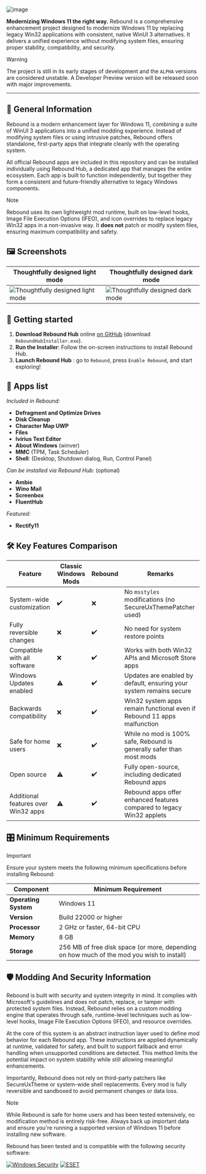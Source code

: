 ![image](https://github.com/user-attachments/assets/887dd1ff-b5de-4a7c-ae2c-d90e65a5a12b)

<!--<p align="center">
  <a style="text-decoration:none" href="https://github.com/IviriusCommunity/ReboundHub/actions/workflows/ci.yml">
    <img src="https://github.com/IviriusCommunity/ReboundHub/actions/workflows/ci.yml/badge.svg" alt="CI Status" /></a>
  <a style="text-decoration:none" href="https://dsc.gg/ivirius">
    <img src="https://img.shields.io/discord/1137161703000375336?label=Discord&color=7289da" alt="Discord" /></a>
</p>-->

**Modernizing Windows 11 the right way.** Rebound is a comprehensive enhancement project designed to modernize Windows 11 by replacing legacy Win32 applications with consistent, native WinUI 3 alternatives. It delivers a unified experience without modifying system files, ensuring proper stability, compatibility, and security.

> [!WARNING]
> The project is still in its early stages of development and the `ALPHA` versions are considered unstable. A Developer Preview version will be released soon with major improvements.

---

## 🤔 General Information

Rebound is a modern enhancement layer for Windows 11, combining a suite of WinUI 3 applications into a unified modding experience. Instead of modifying system files or using intrusive patches, Rebound offers standalone, first-party apps that integrate cleanly with the operating system.

All official Rebound apps are included in this repository and can be installed individually using Rebound Hub, a dedicated app that manages the entire ecosystem. Each app is built to function independently, but together they form a consistent and future-friendly alternative to legacy Windows components.

> [!NOTE]
> Rebound uses its own lightweight mod runtime, built on low-level hooks, Image File Execution Options (IFEO), and icon overrides to replace legacy Win32 apps in a non-invasive way. It **does not** patch or modify system files, ensuring maximum compatibility and safety.

## 🖼️ Screenshots

Thoughtfully designed light mode | Thoughtfully designed dark mode
---|---
![Thoughtfully designed light mode](https://github.com/user-attachments/assets/d87e9fc1-fe1c-461a-a128-6e970b45d9a0)|![Thoughtfully designed dark mode](https://github.com/user-attachments/assets/b578a82d-6386-46cf-b395-0f98e75fbb8a)

## 🎁 Getting started

1. **Download Rebound Hub** online [on GitHub](https://github.com/IviriusCommunity/ReboundHub/releases/latest) (download `ReboundHubInstaller.exe`).
2. **Run the Installer**: Follow the on-screen instructions to install Rebound Hub.
3. **Launch Rebound Hub** : go to `Rebound`, press `Enable Rebound`, and start exploring!

## 🧰 Apps list

_Included in Rebound:_
- **Defragment and Optimize Drives**
- **Disk Cleanup**
- **Character Map UWP**
- **Files**
- **Ivirius Text Editor**
- **About Windows** (winver)
- **MMC** (TPM, Task Scheduler)
- **Shell**: (Desktop, Shutdown dialog, Run, Control Panel)

_Can be installed via Rebound Hub:_ (optional)
- **Ambie**
- **Wino Mail**
- **Screenbox**
- **FluentHub**

_Featured:_
- **Rectify11**

## 🛠️ Key Features Comparison

| **Feature**                         | **Classic Windows Mods** | **Rebound** | **Remarks** |
|-------------------------------------|--------------------------|-------------|-------------|
| System-wide customization           | ✔️                       | ❌         | No `msstyles` modifications (no SecureUxThemePatcher used) |
| Fully reversible changes            | ❌                       | ✔️         | No need for system restore points |
| Compatible with all software        | ❌                       | ✔️         | Works with both Win32 APIs and Microsoft Store apps |
| Windows Updates enabled             | ⚠️                       | ✔️         | Updates are enabled by default, ensuring your system remains secure |
| Backwards compatibility             | ❌                       | ✔️         | Win32 system apps remain functional even if Rebound 11 apps malfunction |
| Safe for home users                 | ❌                       | ✔️         | While no mod is 100% safe, Rebound is generally safer than most mods |
| Open source                         | ⚠️                       | ✔️         | Fully open-source, including dedicated Rebound apps |
| Additional features over Win32 apps | ⚠️                       | ✔️         | Rebound apps offer enhanced features compared to legacy Win32 applets |

## 🎛️ Minimum Requirements

> [!IMPORTANT]
> Ensure your system meets the following minimum specifications before installing Rebound:

| **Component**        | **Minimum Requirement**       |
|----------------------|-------------------------------|
| **Operating System** | Windows 11                    |
| **Version**          | Build 22000 or higher         |
| **Processor**        | 2 GHz or faster, 64-bit CPU   |
| **Memory**           | 8 GB                          |
| **Storage**          | 256 MB of free disk space (or more, depending on how much of the mod you wish to install) |

## 🛡️ Modding And Security Information

Rebound is built with security and system integrity in mind. It complies with Microsoft's guidelines and does not patch, replace, or tamper with protected system files. Instead, Rebound relies on a custom modding engine that operates through safe, runtime-level techniques such as low-level hooks, Image File Execution Options (IFEO), and resource overrides.

At the core of this system is an abstract instruction layer used to define mod behavior for each Rebound app. These instructions are applied dynamically at runtime, validated for safety, and built to support fallback and error handling when unsupported conditions are detected. This method limits the potential impact on system stability while still allowing meaningful enhancements.

Importantly, Rebound does not rely on third-party patchers like SecureUxTheme or system-wide shell replacements. Every mod is fully reversible and sandboxed to avoid permanent changes or data loss.

> [!NOTE]
> While Rebound is safe for home users and has been tested extensively, no modification method is entirely risk-free. Always back up important data and ensure you're running a supported version of Windows 11 before installing new software.

Rebound has been tested and is compatible with the following security software:

[![Windows Security](https://img.shields.io/badge/Windows%20Security-4466FF?style=flat)](https://www.microsoft.com/windows/comprehensive-security?r=1)
[![ESET](https://img.shields.io/badge/ESET-22BBCC?style=flat)](https://www.eset.com/)
